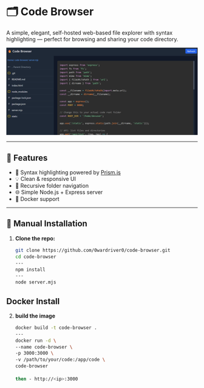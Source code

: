 # 🗂️ Code Browser

A simple, elegant, self-hosted web-based file explorer with syntax highlighting — perfect for browsing and sharing your code directory.

![screenshot](codebrowser.png) <!-- Optional: Add your own screenshot -->

---

## 🚀 Features

- 🧠 Syntax highlighting powered by [Prism.js](https://prismjs.com/)
- 💡 Clean & responsive UI
- 📁 Recursive folder navigation
- 🌐 Simple Node.js + Express server
- 🐳 Docker support

---

## 🔧 Manual Installation

1. **Clone the repo:**

   ```bash
   git clone https://github.com/0wardriver0/code-browser.git
   cd code-browser
   ---
   npm install
   ---
   node server.mjs

## Docker Install

2. **build the image**

   ```bash
   docker build -t code-browser .
   ---
   docker run -d \
   --name code-browser \
   -p 3000:3000 \
   -v /path/to/your/code:/app/code \
   code-browser

   then - http://<ip>:3000

